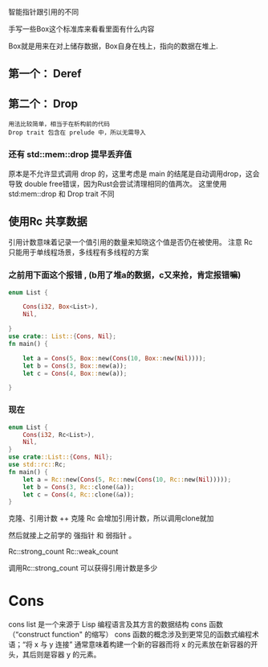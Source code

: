 智能指针跟引用的不同

手写一些Box这个标准库来看看里面有什么内容

Box就是用来在对上储存数据，Box自身在栈上，指向的数据在堆上. 

## 第一个： Deref

## 第二个： Drop

    用法比较简单，相当于在析构前的代码
    Drop trait 包含在 prelude 中，所以无需导入

### 还有 std::mem::drop 提早丢弃值

 原本是不允许显式调用 drop 的，这里考虑是 main 的结尾是自动调用drop，这会导致 double free错误，因为Rust会尝试清理相同的值两次。
 这里使用 std:mem::drop 和 Drop trait 不同

## 使用Rc<T> 共享数据

引用计数意味着记录一个值引用的数量来知晓这个值是否仍在被使用。
注意 Rc<T> 只能用于单线程场景，多线程有多线程的方案

### 之前用下面这个报错 , (b用了堆a的数据，c又来抢，肯定报错嘛) 

```rust 
enum List {

    Cons(i32, Box<List>),
    Nil,

}
use crate:: List::{Cons, Nil}; 
fn main() {

    let a = Cons(5, Box::new(Cons(10, Box::new(Nil))));
    let b = Cons(3, Box::new(a));
    let c = Cons(4, Box::new(a)); 

}

```

### 现在  

```rust 
enum List {
    Cons(i32, Rc<List>),
    Nil,
}
use crate::List::{Cons, Nil};
use std::rc::Rc;
fn main() {
    let a = Rc::new(Cons(5, Rc::new(Cons(10, Rc::new(Nil)))));
    let b = Cons(3, Rc::clone(&a));
    let c = Cons(4, Rc::clone(&a));
}
```

克隆、引用计数 ++ 
克隆 Rc<T> 会增加引用计数，所以调用clone就加

然后就接上之前学的 强指针 和 弱指针 。 

Rc::strong_count 
Rc::weak_count 

调用Rc::strong_count 可以获得引用计数是多少


# Cons 
cons list 是一个来源于 Lisp 编程语言及其方言的数据结构
cons 函数（“construct function" 的缩写）
cons 函数的概念涉及到更常见的函数式编程术语；“将 x 与 y 连接” 通常意味着构建一个新的容器而将 x 的元素放在新容器的开头，其后则是容器 y 的元素。